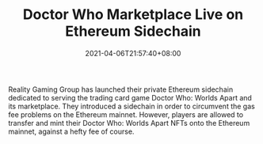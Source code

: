﻿---
title: "Doctor Who Marketplace Live on Ethereum Sidechain"
date: 2021-04-06T21:57:40+08:00
lastmod: 2021-04-06T16:45:40+08:00
draft: false
authors: ["Kate"]
description: "Reality Gaming Group has launched their private Ethereum sidechain dedicated to serving the trading card game Doctor Who: Worlds Apart and its marketplace. They introduced a sidechain in order to circumvent the gas fee problems on the Ethereum mainnet. However, players are allowed to transfer and mint their Doctor Who: Worlds Apart NFTs onto the Ethereum mainnet, against a hefty fee of course."
featuredImage: "doctor-who-marketplace-live-on-ethereum-sidechain.png"
tags: ["Racing Games","Play to Earn"]
categories: ["news"]
news: ["Racing Games"]
weight: 
lightgallery: true
pinned: false
recommend: false
recommend1: false
---

Reality Gaming Group has launched their private Ethereum sidechain dedicated to serving the trading card game Doctor Who: Worlds Apart and its marketplace. They introduced a sidechain in order to circumvent the gas fee problems on the Ethereum mainnet. However, players are allowed to transfer and mint their Doctor Who: Worlds Apart NFTs onto the Ethereum mainnet, against a hefty fee of course.

<!--more-->

